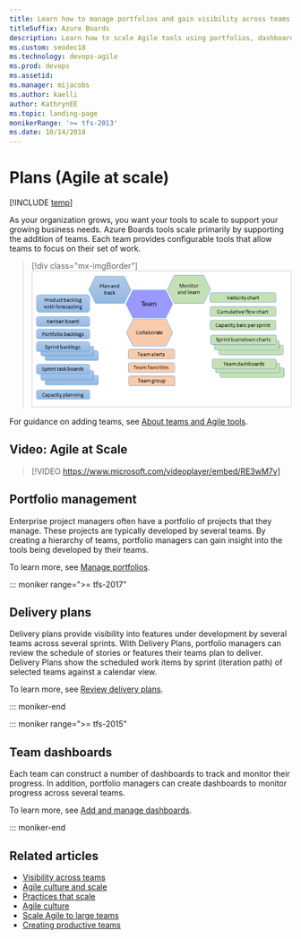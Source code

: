 ```yaml
---
title: Learn how to manage portfolios and gain visibility across teams  
titleSuffix: Azure Boards
description: Learn how to scale Agile tools using portfolios, dashboards, and delivery plans in Azure Boards, Azure DevOps, & Team Foundation Server 
ms.custom: seodec18
ms.technology: devops-agile
ms.prod: devops
ms.assetid: 
ms.manager: mijacobs
ms.author: kaelli
author: KathrynEE
ms.topic: landing-page
monikerRange: '>= tfs-2013'
ms.date: 10/14/2018
---
```


# Plans (Agile at scale) 

[!INCLUDE [temp](../_shared/version-vsts-tfs-all-versions.md)]

As your organization grows, you want your tools to scale to support your growing business needs. Azure Boards tools scale primarily by supporting the addition of teams. Each team provides configurable tools that allow teams to focus on their set of work. 

> [!div class="mx-imgBorder"]  
> ![Agile tools and teams](../../organizations/settings/media/agile-tools/agile-tools-team-assets-post-2018.png)

 For guidance on adding teams, see [About teams and Agile tools](../../organizations/settings/about-teams-and-settings.md).

## Video: Agile at Scale 

> [!VIDEO https://www.microsoft.com/videoplayer/embed/RE3wM7v]

## Portfolio management

Enterprise project managers often have a portfolio of projects that they manage. These projects are typically developed by several teams. By creating a hierarchy of teams, portfolio managers can gain insight into the tools being developed by their teams. 

To learn more, see [Manage portfolios](portfolio-management.md).


::: moniker range=">= tfs-2017" 

## Delivery plans 

Delivery plans provide visibility into features under development by several teams across several sprints. With Delivery Plans, portfolio managers can review the schedule of stories or features their teams plan to deliver. Delivery Plans show the scheduled work items by sprint (iteration path) of selected teams against a calendar view.

To learn more, see [Review delivery plans](review-team-plans.md).

::: moniker-end


::: moniker range=">= tfs-2015" 
## Team dashboards

Each team can construct a number of dashboards to track and monitor their progress. In addition, portfolio managers can create dashboards to monitor progress across several teams. 

To learn more, see [Add and manage dashboards](../../report/dashboards/dashboards.md?toc=/azure/devops/boards/plans/toc.json&bc=/azure/devops/boards/plans/breadcrumb/toc.json). 

::: moniker-end


## Related articles
 
- [Visibility across teams](visibility-across-teams.md)   
- [Agile culture and scale](agile-culture.md)   
- [Practices that scale](practices-that-scale.md)
- [Agile culture](/azure/devops/learn/agile/agile-culture)  
- [Scale Agile to large teams](/azure/devops/learn/agile/scale-agile-large-teams)  
- [Creating productive teams](/azure/devops/learn/agile/productive-teams)    
